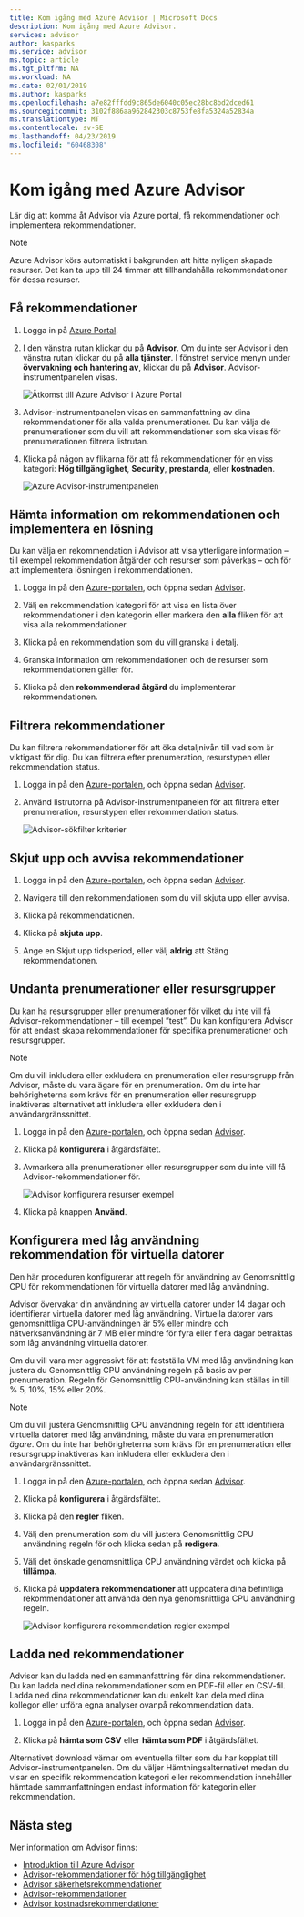 ```yaml
---
title: Kom igång med Azure Advisor | Microsoft Docs
description: Kom igång med Azure Advisor.
services: advisor
author: kasparks
ms.service: advisor
ms.topic: article
ms.tgt_pltfrm: NA
ms.workload: NA
ms.date: 02/01/2019
ms.author: kasparks
ms.openlocfilehash: a7e82fffdd9c865de6040c05ec28bc8bd2dced61
ms.sourcegitcommit: 3102f886aa962842303c8753fe8fa5324a52834a
ms.translationtype: MT
ms.contentlocale: sv-SE
ms.lasthandoff: 04/23/2019
ms.locfileid: "60468308"
---
```

# <a name="get-started-with-azure-advisor"></a>Kom igång med Azure Advisor

Lär dig att komma åt Advisor via Azure portal, få rekommendationer och implementera rekommendationer.

> [!NOTE]
> Azure Advisor körs automatiskt i bakgrunden att hitta nyligen skapade resurser. Det kan ta upp till 24 timmar att tillhandahålla rekommendationer för dessa resurser.

## <a name="get-recommendations"></a>Få rekommendationer

1. Logga in på [Azure Portal](https://portal.azure.com).

1. I den vänstra rutan klickar du på **Advisor**.  Om du inte ser Advisor i den vänstra rutan klickar du på **alla tjänster**.  I fönstret service menyn under **övervakning och hantering av**, klickar du på **Advisor**. Advisor-instrumentpanelen visas.

   ![Åtkomst till Azure Advisor i Azure Portal](./media/advisor-get-started/advisor-portal-menu.png) 

1. Advisor-instrumentpanelen visas en sammanfattning av dina rekommendationer för alla valda prenumerationer.  Du kan välja de prenumerationer som du vill att rekommendationer som ska visas för prenumerationen filtrera listrutan.

1. Klicka på någon av flikarna för att få rekommendationer för en viss kategori: **Hög tillgänglighet**, **Security**, **prestanda**, eller **kostnaden**. 

   ![Azure Advisor-instrumentpanelen](./media/advisor-overview/advisor-dashboard.png)

## <a name="get-recommendation-details-and-implement-a-solution"></a>Hämta information om rekommendationen och implementera en lösning

Du kan välja en rekommendation i Advisor att visa ytterligare information – till exempel rekommendation åtgärder och resurser som påverkas – och för att implementera lösningen i rekommendationen.  

1. Logga in på den [Azure-portalen](https://portal.azure.com), och öppna sedan [Advisor](https://aka.ms/azureadvisordashboard).

1. Välj en rekommendation kategori för att visa en lista över rekommendationer i den kategorin eller markera den **alla** fliken för att visa alla rekommendationer.

1. Klicka på en rekommendation som du vill granska i detalj.

1. Granska information om rekommendationen och de resurser som rekommendationen gäller för.

1. Klicka på den **rekommenderad åtgärd** du implementerar rekommendationen.

## <a name="filter-recommendations"></a>Filtrera rekommendationer

Du kan filtrera rekommendationer för att öka detaljnivån till vad som är viktigast för dig.  Du kan filtrera efter prenumeration, resurstypen eller rekommendation status.  

1. Logga in på den [Azure-portalen](https://portal.azure.com), och öppna sedan [Advisor](https://aka.ms/azureadvisordashboard).

1. Använd listrutorna på Advisor-instrumentpanelen för att filtrera efter prenumeration, resurstypen eller rekommendation status.

    ![Advisor-sökfilter kriterier](./media/advisor-get-started/advisor-filters.png)

## <a name="postpone-or-dismiss-recommendations"></a>Skjut upp och avvisa rekommendationer

1. Logga in på den [Azure-portalen](https://portal.azure.com), och öppna sedan [Advisor](https://aka.ms/azureadvisordashboard).

1. Navigera till den rekommendationen som du vill skjuta upp eller avvisa.

1. Klicka på rekommendationen.

1. Klicka på **skjuta upp**. 

1. Ange en Skjut upp tidsperiod, eller välj **aldrig** att Stäng rekommendationen.

## <a name="exclude-subscriptions-or-resource-groups"></a>Undanta prenumerationer eller resursgrupper

Du kan ha resursgrupper eller prenumerationer för vilket du inte vill få Advisor-rekommendationer – till exempel ”test”.  Du kan konfigurera Advisor för att endast skapa rekommendationer för specifika prenumerationer och resursgrupper.

> [!NOTE]
> Om du vill inkludera eller exkludera en prenumeration eller resursgrupp från Advisor, måste du vara ägare för en prenumeration.  Om du inte har behörigheterna som krävs för en prenumeration eller resursgrupp inaktiveras alternativet att inkludera eller exkludera den i användargränssnittet.

1. Logga in på den [Azure-portalen](https://portal.azure.com), och öppna sedan [Advisor](https://aka.ms/azureadvisordashboard).

1. Klicka på **konfigurera** i åtgärdsfältet.

1. Avmarkera alla prenumerationer eller resursgrupper som du inte vill få Advisor-rekommendationer för.

    ![Advisor konfigurera resurser exempel](./media/advisor-get-started/advisor-configure-resources.png)

1. Klicka på knappen **Använd**.

## <a name="configure-low-usage-vm-recommendation"></a>Konfigurera med låg användning rekommendation för virtuella datorer

Den här proceduren konfigurerar att regeln för användning av Genomsnittlig CPU för rekommendationen för virtuella datorer med låg användning.

Advisor övervakar din användning av virtuella datorer under 14 dagar och identifierar virtuella datorer med låg användning. Virtuella datorer vars genomsnittliga CPU-användningen är 5% eller mindre och nätverksanvändning är 7 MB eller mindre för fyra eller flera dagar betraktas som låg användning virtuella datorer.

Om du vill vara mer aggressivt för att fastställa VM med låg användning kan justera du Genomsnittlig CPU användning regeln på basis av per prenumeration.  Regeln för Genomsnittlig CPU-användning kan ställas in till % 5, 10%, 15% eller 20%.

> [!NOTE]
> Om du vill justera Genomsnittlig CPU användning regeln för att identifiera virtuella datorer med låg användning, måste du vara en prenumeration *ägare*.  Om du inte har behörigheterna som krävs för en prenumeration eller resursgrupp inaktiveras kan inkludera eller exkludera den i användargränssnittet. 

1. Logga in på den [Azure-portalen](https://portal.azure.com), och öppna sedan [Advisor](https://aka.ms/azureadvisordashboard).

1. Klicka på **konfigurera** i åtgärdsfältet.

1. Klicka på den **regler** fliken.

1. Välj den prenumeration som du vill justera Genomsnittlig CPU användning regeln för och klicka sedan på **redigera**.

1. Välj det önskade genomsnittliga CPU användning värdet och klicka på **tillämpa**.

1. Klicka på **uppdatera rekommendationer** att uppdatera dina befintliga rekommendationer att använda den nya genomsnittliga CPU användning regeln. 

   ![Advisor konfigurera rekommendation regler exempel](./media/advisor-get-started/advisor-configure-rules.png)

## <a name="download-recommendations"></a>Ladda ned rekommendationer

Advisor kan du ladda ned en sammanfattning för dina rekommendationer.  Du kan ladda ned dina rekommendationer som en PDF-fil eller en CSV-fil.  Ladda ned dina rekommendationer kan du enkelt kan dela med dina kollegor eller utföra egna analyser ovanpå rekommendation data.

1. Logga in på den [Azure-portalen](https://portal.azure.com), och öppna sedan [Advisor](https://aka.ms/azureadvisordashboard).

1. Klicka på **hämta som CSV** eller **hämta som PDF** i åtgärdsfältet.

Alternativet download värnar om eventuella filter som du har kopplat till Advisor-instrumentpanelen.  Om du väljer Hämtningsalternativet medan du visar en specifik rekommendation kategori eller rekommendation innehåller hämtade sammanfattningen endast information för kategorin eller rekommendation. 

## <a name="next-steps"></a>Nästa steg

Mer information om Advisor finns:

- [Introduktion till Azure Advisor](advisor-overview.md)
- [Advisor-rekommendationer för hög tillgänglighet](advisor-high-availability-recommendations.md)
- [Advisor säkerhetsrekommendationer](advisor-security-recommendations.md)
- [Advisor-rekommendationer](advisor-performance-recommendations.md)
- [Advisor kostnadsrekommendationer](advisor-performance-recommendations.md)
